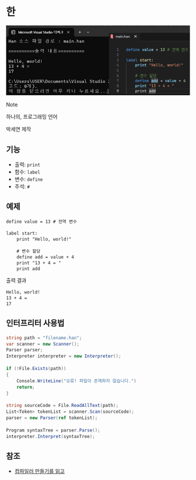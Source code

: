 # 한
 ![intro](https://github.com/Luigi38/Han/blob/main/test.png?raw=true)
 > [!NOTE]
 > 하나의, 프로그래밍 언어
> 
박세연 제작

## 기능
- 출력: `print`
- 함수: `label`
- 변수: `define`
- 주석: `#`

## 예제
```rpy
define value = 13 # 전역 변수

label start:
    print "Hello, world!"
    
    # 변수 할당
    define add = value + 4
    print "13 + 4 = "
    print add
```

출력 결과
```
Hello, world!
13 + 4 = 
17
```

## 인터프리터 사용법
```c#
string path = "filename.han";
var scanner = new Scanner();
Parser parser;
Interpreter interpreter = new Interpreter();

if (!File.Exists(path))
{
    Console.WriteLine("오류! 파일이 존재하지 않습니다.")
    return;
}

string sourceCode = File.ReadAllText(path);
List<Token> tokenList = scanner.Scan(sourceCode);
parser = new Parser(ref tokenList);

Program syntaxTree = parser.Parse();
interpreter.Interpret(syntaxTree);
```

## 참조
- [컴파일러 만들기를 읽고](https://velog.io/@ghkdgus29/%EC%BB%B4%ED%8C%8C%EC%9D%BC%EB%9F%AC-%EB%A7%8C%EB%93%A4%EA%B8%B0%EB%A5%BC-%EC%9D%BD%EA%B3%A0)
